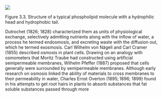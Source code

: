 ![](https://cdn.mathpix.com/cropped/2024_06_22_c8581d0800e96afbf730g-1.jpg?height=1170&width=944&top_left_y=206&top_left_x=299)

Figure 3.3. Structure of a typical phospholipid molecule with a hydrophilic head and hydrophobic tail.

Dutrochet (1826; 1828) characterized them as units of physiological exchange, selectively admitting nutrients along with the inflow of water, a process he termed endosmosis, and excreting waste with the diffusion out, which he termed exosmosis. Carl Wilhelm von Nägeli and Carl Cramer (1855) described osmosis in plant cells. Drawing on an analogy with osmometers that Moritz Traube had constructed using artificial semipermeable membranes, Wilhelm Pfeffer (1887) proposed that cells generally were surrounded by semipermeable membranes. Although early research on osmosis linked the ability of materials to cross membranes to their permeability in water, Charles Ernst Overton $(1895 ; 1896$; 1899) found in his attempts to get root hairs in plants to absorb substances that fat soluble substances passed through more